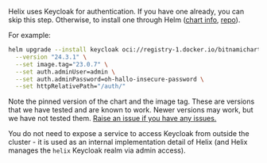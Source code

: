 Helix uses Keycloak for authentication. If you have one already, you can skip this step. Otherwise, to install one through Helm ([chart info](https://bitnami.com/stack/keycloak/helm), [repo](https://github.com/bitnami/charts/tree/main/bitnami/keycloak/#installing-the-chart)).

For example:

```bash
helm upgrade --install keycloak oci://registry-1.docker.io/bitnamicharts/keycloak \
  --version "24.3.1" \
  --set image.tag="23.0.7" \
  --set auth.adminUser=admin \
  --set auth.adminPassword=oh-hallo-insecure-password \
  --set httpRelativePath="/auth/"
```

Note the pinned version of the chart and the image tag. These are versions that we have tested and are known to work. Newer versions may work, but we have not tested them. [Raise an issue if you have any issues.](https://github.com/helixml/helix/issues)

You do not need to expose a service to access Keycloak from outside the cluster - it is used as an internal implementation detail of Helix (and Helix manages the `helix` Keycloak realm via admin access).

